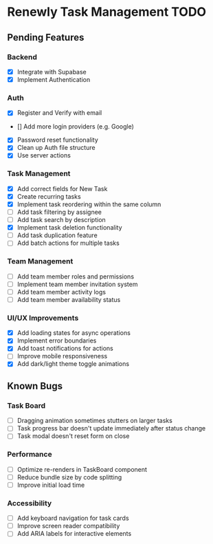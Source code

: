 # Renewly Task Management TODO

## Pending Features

### Backend

- [X] Integrate with Supabase
- [X] Implement Authentication

### Auth

- [X] Register and Verify with email
- [] Add more login providers (e.g. Google)
- [X] Password reset functionality
- [X] Clean up Auth file structure
- [X] Use server actions

### Task Management

- [X] Add correct fields for New Task
- [X] Create recurring tasks
- [X] Implement task reordering within the same column
- [ ] Add task filtering by assignee
- [ ] Add task search by description
- [X] Implement task deletion functionality
- [ ] Add task duplication feature
- [ ] Add batch actions for multiple tasks

### Team Management

- [ ] Add team member roles and permissions
- [ ] Implement team member invitation system
- [ ] Add team member activity logs
- [ ] Add team member availability status

### UI/UX Improvements

- [X] Add loading states for async operations
- [X] Implement error boundaries
- [X] Add toast notifications for actions
- [ ] Improve mobile responsiveness
- [X] Add dark/light theme toggle animations

## Known Bugs

### Task Board

- [ ] Dragging animation sometimes stutters on larger tasks
- [ ] Task progress bar doesn't update immediately after status change
- [ ] Task modal doesn't reset form on close

### Performance

- [ ] Optimize re-renders in TaskBoard component
- [ ] Reduce bundle size by code splitting
- [ ] Improve initial load time

### Accessibility

- [ ] Add keyboard navigation for task cards
- [ ] Improve screen reader compatibility
- [ ] Add ARIA labels for interactive elements
